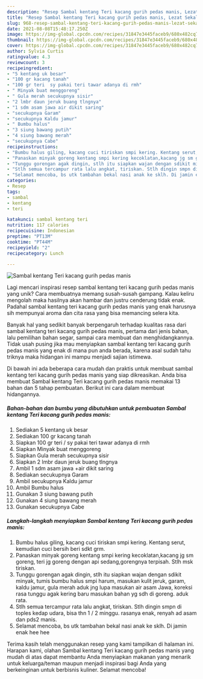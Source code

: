 ```yaml
---
description: "Resep Sambal kentang Teri kacang gurih pedas manis, Lezat Sekali"
title: "Resep Sambal kentang Teri kacang gurih pedas manis, Lezat Sekali"
slug: 968-resep-sambal-kentang-teri-kacang-gurih-pedas-manis-lezat-sekali
date: 2021-08-08T15:48:17.250Z
image: https://img-global.cpcdn.com/recipes/31847e3445faceb9/680x482cq70/sambal-kentang-teri-kacang-gurih-pedas-manis-foto-resep-utama.jpg
thumbnail: https://img-global.cpcdn.com/recipes/31847e3445faceb9/680x482cq70/sambal-kentang-teri-kacang-gurih-pedas-manis-foto-resep-utama.jpg
cover: https://img-global.cpcdn.com/recipes/31847e3445faceb9/680x482cq70/sambal-kentang-teri-kacang-gurih-pedas-manis-foto-resep-utama.jpg
author: Sylvia Curtis
ratingvalue: 4.3
reviewcount: 3
recipeingredient:
- "5 kentang uk besar"
- "100 gr kacang tanah"
- "100 gr teri  sy pakai teri tawar adanya di rmh"
- " Minyak buat menggoreng"
- " Gula merah secukupnya sisir"
- "2 lmbr daun jeruk buang tlngnya"
- "1 sdm asam jawa air dikit saring"
- "secukupnya Garam"
- "secukupnya Kaldu jamur"
- " Bumbu halus"
- "3 siung bawang putih"
- "4 siung bawang merah"
- "secukupnya Cabe"
recipeinstructions:
- "Bumbu halus giling, kacang cuci tiriskan smpi kering. Kentang serut, kemudian cuci bersih beri sdkt grm."
- "Panaskan minyak goreng kentang smpi kering kecoklatan,kacang jg sm goreng, teri jg goreng dengan api sedang,gorengnya terpisah. Stlh msk tiriskan."
- "Tunggu gorengan agak dingin, stlh itu siapkan wajan dengan sdikit minyak, tumis bumbu halus smpi harum, masukan kulit jeruk, garam, kaldu jamur, gula merah aduk jng lupa masukan air asam Jawa, koreksi rasa tunggu agak kering baru masukan bahan yg sdh di goreng. aduk rata."
- "Stlh semua tercampur rata lalu angkat, tiriskan. Stlh dingin smpn di toples kedap udara, bisa thn 1 / 2 minggu. rasanya enak, renyah ad asam dan pds2 manis."
- "Selamat mencoba, bs utk tambahan bekal nasi anak ke sklh. Di jamin enak hee hee"
categories:
- Resep
tags:
- sambal
- kentang
- teri

katakunci: sambal kentang teri 
nutrition: 117 calories
recipecuisine: Indonesian
preptime: "PT13M"
cooktime: "PT44M"
recipeyield: "2"
recipecategory: Lunch

---
```



![Sambal kentang Teri kacang gurih pedas manis](https://img-global.cpcdn.com/recipes/31847e3445faceb9/680x482cq70/sambal-kentang-teri-kacang-gurih-pedas-manis-foto-resep-utama.jpg)

Lagi mencari inspirasi resep sambal kentang teri kacang gurih pedas manis yang unik? Cara membuatnya memang susah-susah gampang. Kalau keliru mengolah maka hasilnya akan hambar dan justru cenderung tidak enak. Padahal sambal kentang teri kacang gurih pedas manis yang enak harusnya sih mempunyai aroma dan cita rasa yang bisa memancing selera kita.

Banyak hal yang sedikit banyak berpengaruh terhadap kualitas rasa dari sambal kentang teri kacang gurih pedas manis, pertama dari jenis bahan, lalu pemilihan bahan segar, sampai cara membuat dan menghidangkannya. Tidak usah pusing jika mau menyiapkan sambal kentang teri kacang gurih pedas manis yang enak di mana pun anda berada, karena asal sudah tahu triknya maka hidangan ini mampu menjadi sajian istimewa.




Di bawah ini ada beberapa cara mudah dan praktis untuk membuat sambal kentang teri kacang gurih pedas manis yang siap dikreasikan. Anda bisa membuat Sambal kentang Teri kacang gurih pedas manis memakai 13 bahan dan 5 tahap pembuatan. Berikut ini cara dalam membuat hidangannya.

<!--inarticleads1-->

##### Bahan-bahan dan bumbu yang dibutuhkan untuk pembuatan Sambal kentang Teri kacang gurih pedas manis:

1. Sediakan 5 kentang uk besar
1. Sediakan 100 gr kacang tanah
1. Siapkan 100 gr teri / sy pakai teri tawar adanya di rmh
1. Siapkan  Minyak buat menggoreng
1. Siapkan  Gula merah secukupnya sisir
1. Siapkan 2 lmbr daun jeruk buang tlngnya
1. Ambil 1 sdm asam jawa +air dikit saring
1. Sediakan secukupnya Garam
1. Ambil secukupnya Kaldu jamur
1. Ambil  Bumbu halus
1. Gunakan 3 siung bawang putih
1. Gunakan 4 siung bawang merah
1. Gunakan secukupnya Cabe




<!--inarticleads2-->

##### Langkah-langkah menyiapkan Sambal kentang Teri kacang gurih pedas manis:

1. Bumbu halus giling, kacang cuci tiriskan smpi kering. Kentang serut, kemudian cuci bersih beri sdkt grm.
1. Panaskan minyak goreng kentang smpi kering kecoklatan,kacang jg sm goreng, teri jg goreng dengan api sedang,gorengnya terpisah. Stlh msk tiriskan.
1. Tunggu gorengan agak dingin, stlh itu siapkan wajan dengan sdikit minyak, tumis bumbu halus smpi harum, masukan kulit jeruk, garam, kaldu jamur, gula merah aduk jng lupa masukan air asam Jawa, koreksi rasa tunggu agak kering baru masukan bahan yg sdh di goreng. aduk rata.
1. Stlh semua tercampur rata lalu angkat, tiriskan. Stlh dingin smpn di toples kedap udara, bisa thn 1 / 2 minggu. rasanya enak, renyah ad asam dan pds2 manis.
1. Selamat mencoba, bs utk tambahan bekal nasi anak ke sklh. Di jamin enak hee hee




Terima kasih telah menggunakan resep yang kami tampilkan di halaman ini. Harapan kami, olahan Sambal kentang Teri kacang gurih pedas manis yang mudah di atas dapat membantu Anda menyiapkan makanan yang menarik untuk keluarga/teman maupun menjadi inspirasi bagi Anda yang berkeinginan untuk berbisnis kuliner. Selamat mencoba!
